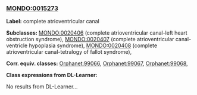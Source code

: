 
### [MONDO:0015273](http://purl.obolibrary.org/obo/MONDO_0015273)
**Label:** complete atrioventricular canal

**Subclasses:** [MONDO:0020406](http://purl.obolibrary.org/obo/MONDO_0020406) (complete atrioventricular canal-left heart obstruction syndrome), [MONDO:0020407](http://purl.obolibrary.org/obo/MONDO_0020407) (complete atrioventricular canal-ventricle hypoplasia syndrome), [MONDO:0020408](http://purl.obolibrary.org/obo/MONDO_0020408) (complete atrioventricular canal-tetralogy of fallot syndrome), 

**Corr. equiv. classes:** [Orphanet:99066](http://www.orpha.net/ORDO/Orphanet_99066), [Orphanet:99067](http://www.orpha.net/ORDO/Orphanet_99067), [Orphanet:99068](http://www.orpha.net/ORDO/Orphanet_99068), 

**Class expressions from DL-Learner:**

No results from DL-Learner...




